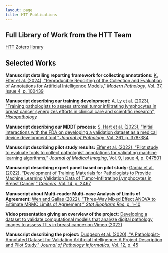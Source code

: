 ```yaml
---
layout: page
title: HTT Publications
---
```


## Full Library of Work from the HTT Team

[HTT Zotero library](https://www.zotero.org/groups/4384613/eedap_studies_presentations_publications_and_studies/library)

## Selected Works

**Manuscript detailing reporting framework for collecting annotations:**
[K. Elfer et al. (2024), "Reproducible Reporting of the Collection and Evaluation of Annotations for Artificial Intelligence Models," *Modern Pathology*, Vol. 37, Issue 4, p. 100439](https://doi.org/10.1016/j.modpat.2024.100439)

**Manuscript describing our training development:**
[A. Ly et al. (2023), "Training pathologists to assess stromal tumor infiltrating lymphocytes in breast cancer synergizes efforts in clinical care and scientific research", *Histopathology*](https://doi.org/10.1111/his.15140)

**Manuscript describing our MDDT process:**
 [S. Hart et al. (2023), “Initial interactions with the FDA on developing a validation dataset as a medical device development tool,” *Journal of Pathology*, Vol. 261, p. 378-384](https://doi.org/10.1002/path.6208)

**Manuscript describing pilot study results:**
 [Elfer et al. (2022), “Pilot study to evaluate tools to collect pathologist annotations for validating machine learning algorithms,” *Journal of Medical Imaging*, Vol. 9, Issue 4, p. 047501](https://www.doi.org/10.1117/1.JMI.9.4.047501)

**Manuscript describing expert panel based on pilot study:**
 [Garcia et al. (2022), “Development of Training Materials for Pathologists to Provide Machine Learning Validation Data of Tumor-Infiltrating Lymphocytes in Breast Cancer,” *Cancers*, Vol. 14, p. 2467](https://www.doi.org/10.3390/cancers14102467)

**Manuscript about Multi-reader Multi-case Analysis of Limits of Agreement:**
 [Wen and Gallas (2022), “Three-Way Mixed Effect ANOVA to Estimate MRMC Limits of Agreement,” *Stat Biopharm Res*, p. 1–10](https://www.doi.org/10.1080/19466315.2022.2063169)

**Video presentation giving an overview of the project:**
 [Developing a dataset to validate computational models that analyze digital pathology images to assess TILs in breast cancer on Vimeo (2022)](https://vimeo.com/767440412)

**Manuscript describing the project:**
 [Dudgeon et al. (2020), "A Pathologist-Annotated Dataset for Validating Artificial Intelligence: A Project Description and Pilot Study," *Journal of Pathology Informatics*, Vol. 12, p. 45](https://www.doi.org/10.4103/jpi.jpi_83_20)

